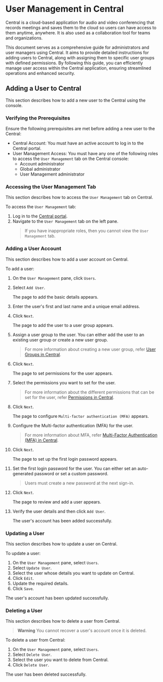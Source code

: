 # User Management in Central

Central is a cloud-based application for audio and video conferencing that records meetings and saves them to the cloud so users can have access to them anytime, anywhere. It is also used as a collaboration tool for teams and organizations.

This document serves as a comprehensive guide for administrators and user managers using Central. It aims to provide detailed instructions for adding users to Central, along with assigning them to specific user groups with defined permissions. By following this guide, you can efficiently manage user access within the Central application, ensuring streamlined operations and enhanced security.

## Adding a User to Central

This section describes how to add a new user to the Central using the console.

### Verifying the Prerequisites 

Ensure the following prerequisites are met before adding a new user to the Central:

* Central Account: You must have an active account to log in to the Central portal.
* User Management Access: You must have any one of the following roles to access the `User Management` tab on the Central console:
    * Account administrator
    * Global administrator
    * User Management administrator

### Accessing the User Management Tab

This section describes how to access the `User Management` tab on Central.

To access the `User Management` tab:

1. Log in to the [Central portal](https://central.portal.com).
2. Navigate to the `User Management` tab on the left pane.
      > If you have inappropriate roles, then you cannot view the `User Management` tab.

### Adding a User Account

This section describes how to add a user account on Central.

To add a user:

1. On the `User Management` pane, click `Users`.
   
2. Select `Add User`.

   The page to add the basic details appears.
   
3. Enter the user's first and last name and a unique email address.

4. Click `Next`.

   The page to add the user to a user group appears.
   
5. Assign a user group to the user.
   You can either add the user to an existing user group or create a new user group.
   
   > For more information about creating a new user group, refer [User Groups in Central](https://github.com/himanibirhade/Central-User-Management/blob/fc5b13fb0e6bffcad2b559c4806f60f0824f25e9/user_groups_in_central.md).
   
6. Click `Next`.

   The page to set permissions for the user appears.

7. Select the permissions you want to set for the user.

   > For more information about the different permissions that can be set for the user, refer [Permissions in Central](https://github.com/himanibirhade/Central-User-Management/blob/9d057b6beae8fde838c25bb36bbdc5f43e24f129/permissions_in_central.md).

8. Click `Next`.

     The page to configure `Multi-factor authentication (MFA)` appears.
   
9. Configure the Multi-factor authentication (MFA) for the user.

   > For more information about MFA, refer [Multi-Factor Authentication (MFA) in Central](https://github.com/himanibirhade/Central-User-Management/blob/46ba08da270b6598bc6058928af8acf0aacdd16b/mfa_in_central.md).
    
10. Click `Next`.

      The page to set up the first login password appears.
   
11. Set the first login password for the user. You can either set an auto-generated password or set a custom password.

      > Users must create a new password at the next sign-in.

12. Click `Next`.

      The page to review and add a user appears.
   
13. Verify the user details and then click `Add User`.
  
      The user's account has been added successfully.

### Updating a User

This section describes how to update a user on  Central.

To update a user:

1. On the `User Management` pane, select `Users`.
2. Select `Update User`.
3. Select the user whose details you want to update on Central.
4. Click `Edit`.
5. Update the required details.
6. Click `Save`.

The user's account has been updated successfully.

### Deleting a User

This section describes how to delete a user from Central.

> **Warning**
  You cannot recover a user's account once it is deleted.

To delete a user from Central:

1. On the `User Management` pane, select `Users`.
2. Select `Delete User`.
3. Select the user you want to delete from Central.
4. Click `Delete User`.

The user has been deleted successfully.
















